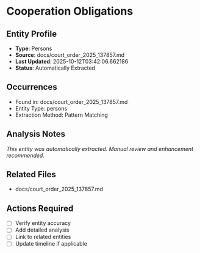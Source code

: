 # Cooperation Obligations

## Entity Profile
- **Type**: Persons
- **Source**: docs/court_order_2025_137857.md
- **Last Updated**: 2025-10-12T03:42:06.662186
- **Status**: Automatically Extracted

## Occurrences
- Found in: docs/court_order_2025_137857.md
- Entity Type: persons
- Extraction Method: Pattern Matching

## Analysis Notes
*This entity was automatically extracted. Manual review and enhancement recommended.*

## Related Files
- docs/court_order_2025_137857.md

## Actions Required
- [ ] Verify entity accuracy
- [ ] Add detailed analysis
- [ ] Link to related entities
- [ ] Update timeline if applicable
